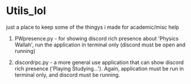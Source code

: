 # Utils_lol
just a place to keep some of the thingys i made for academic/misc help

1. PWpresence.py - for showing discord rich presence about 'Physics Wallah', run the application in terminal only (discord must be open and running)

2. discordrpc.py - a more general use application that can show discord rich presence ('Playing Studying...'). Again, application must be run in terminal only, and discord must be running.
